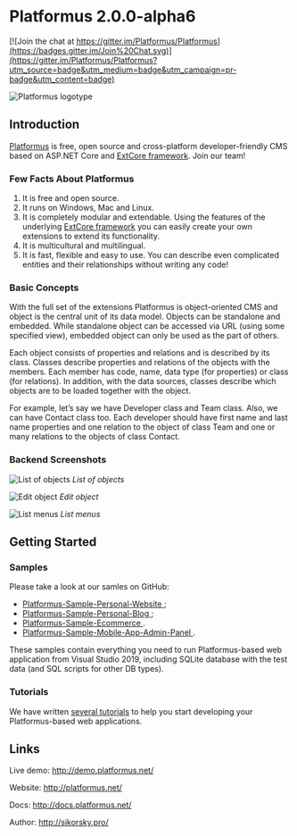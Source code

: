 # Platformus 2.0.0-alpha6

[![Join the chat at https://gitter.im/Platformus/Platformus](https://badges.gitter.im/Join%20Chat.svg)](https://gitter.im/Platformus/Platformus?utm_source=badge&utm_medium=badge&utm_campaign=pr-badge&utm_content=badge)

![Platformus logotype](http://platformus.net/platformus_github_icon.png)

## Introduction

[Platformus](https://github.com/Platformus/Platformus) is free, open source and cross-platform developer-friendly CMS
based on ASP.NET Core and [ExtCore framework](https://github.com/ExtCore/ExtCore). Join our team!

### Few Facts About Platformus

1. It is free and open source.
2. It runs on Windows, Mac and Linux.
3. It is completely modular and extendable. Using the features of the underlying
[ExtCore framework](https://github.com/ExtCore/ExtCore) you can easily create your own extensions
to extend its functionality.
4. It is multicultural and multilingual.
5. It is fast, flexible and easy to use. You can describe even complicated entities and their relationships
without writing any code!

### Basic Concepts

With the full set of the extensions Platformus is object-oriented CMS and object is the central unit of its
data model. Objects can be standalone and embedded. While standalone object can be accessed via URL (using
some specified view), embedded object can only be used as the part of others.

Each object consists of properties and relations and is described by its class. Classes describe properties and
relations of the objects with the members. Each member has code, name, data type (for properties) or class (for
relations). In addition, with the data sources, classes describe which objects are to be loaded together with
the object.

For example, let’s say we have Developer class and Team class. Also, we can have Contact class too. Each
developer should have first name and last name properties and one relation to the object of class Team and one
or many relations to the objects of class Contact.

### Backend Screenshots

![List of objects](http://platformus.net/files/list_of_objects.png)
*List of objects*

![Edit object](http://platformus.net/files/edit_object.png)
*Edit object*

![List menus](http://platformus.net/files/list_menus.png)
*List menus*

## Getting Started

### Samples

Please take a look at our samles on GitHub:

* [Platformus-Sample-Personal-Website ](https://github.com/Platformus/Platformus-Sample-Personal-Website );
* [Platformus-Sample-Personal-Blog ](https://github.com/Platformus/Platformus-Sample-Personal-Blog );
* [Platformus-Sample-Ecommerce ](https://github.com/Platformus/Platformus-Sample-Ecommerce ).
* [Platformus-Sample-Mobile-App-Admin-Panel ](https://github.com/Platformus/Platformus-Sample-Mobile-App-Admin-Panel ).

These samples contain everything you need to run Platformus-based web application from Visual Studio 2019, including SQLite
database with the test data (and SQL scripts for other DB types).

### Tutorials

We have written [several tutorials](http://docs.platformus.net/en/latest/getting_started/index.html)
to help you start developing your Platformus-based web applications.

## Links

Live demo: http://demo.platformus.net/

Website: http://platformus.net/

Docs: http://docs.platformus.net/

Author: http://sikorsky.pro/